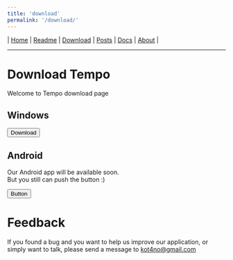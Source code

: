 ```yaml
---
title: 'download'
permalink: '/download/'
---
```

| [Home] | [Readme] | [Download] | [Posts] | [Docs] | [About] |

[Home]: <https://kotano.github.io/Tempo/>
[Readme]: <https://kotano.github.io/Tempo/readme>
[Download]: <https://kotano.github.io/Tempo/download>
[Posts]: <https://kotano.github.io/Tempo/posts>
[Docs]: <https://kotano.github.io/Tempo/docs>
[About]: <https://kotano.github.io/Tempo/about>
----
# Download Tempo
Welcome to Tempo download page

## Windows

<a href='https://clck.ru/PE2TH' download><button>Download</button></a>


## Android
Our Android app will be available soon.  
But you still can push the button :\)


<a href='https://clck.ru/NbVHz' download><button>Button</button></a>


# Feedback
If you found a bug and you want to help us improve our application, or simply want to talk, please send a message to [kot4no@gmail.com](mailto:kot4no@gmail.com)

